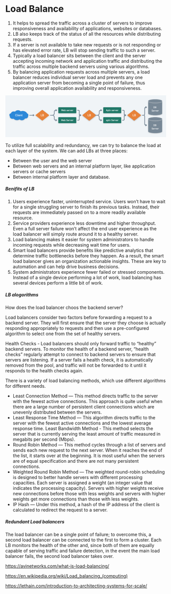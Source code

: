 # Load Balance

1. It helps to spread the traffic across a cluster of servers to improve responsiveness and availability of applications, websites or databases.
2. LB also keeps track of the status of all the resources while distributing requests.
3. If a server is not available to take new requests or is not responding or has elevated error rate, LB will stop sending traffic to such a server.
4. Typically a load balancer sits between the client and the server accepting incoming network and application traffic and distributing the traffic across multiple backend servers using various algorithms.
5. By balancing application requests across multiple servers, a load balancer reduces individual server load and prevents any one application server from becoming a single point of failure, thus improving overall application availability and responsiveness.

![alt text](https://github.com/revathyarunachalam/system_design/blob/main/load_balancer2.png?raw=true)

To utilize full scalability and redundancy, we can try to balance the load at each layer of the system. We can add LBs at three places:

- Between the user and the web server
- Between web servers and an internal platform layer, like application servers or cache servers
- Between internal platform layer and database.

##### Benifits of LB
1. Users experience faster, uninterrupted service. Users won’t have to wait for a single struggling server to finish its previous tasks. Instead, their requests are immediately passed on to a more readily available resource.
2. Service providers experience less downtime and higher throughput. Even a full server failure won’t affect the end user experience as the load balancer will simply route around it to a healthy server.
3. Load balancing makes it easier for system administrators to handle incoming requests while decreasing wait time for users.
4. Smart load balancers provide benefits like predictive analytics that determine traffic bottlenecks before they happen. As a result, the smart load balancer gives an organization actionable insights. These are key to automation and can help drive business decisions.
4. System administrators experience fewer failed or stressed components. Instead of a single device performing a lot of work, load balancing has several devices perform a little bit of work.


##### LB alogorithms
How does the load balancer choos the backend server?

Load balancers consider two factors before forwarding a request to a backend server. They will first ensure that the server they choose is actually responding appropriately to requests and then use a pre-configured algorithm to select one from the set of healthy servers.

Health Checks - Load balancers should only forward traffic to “healthy” backend servers. To monitor the health of a backend server, “health checks” regularly attempt to connect to backend servers to ensure that servers are listening. If a server fails a health check, it is automatically removed from the pool, and traffic will not be forwarded to it until it responds to the health checks again.

There is a variety of load balancing methods, which use different algorithms for different needs.

- Least Connection Method — This method directs traffic to the server with the fewest active connections. This approach is quite useful when there are a large number of persistent client connections which are unevenly distributed between the servers.
- Least Response Time Method — This algorithm directs traffic to the server with the fewest active connections and the lowest average response time.
Least Bandwidth Method - This method selects the server that is currently serving the least amount of traffic measured in megabits per second (Mbps).
- Round Robin Method — This method cycles through a list of servers and sends each new request to the next server. When it reaches the end of the list, it starts over at the beginning. It is most useful when the servers are of equal specification and there are not many persistent connections.
- Weighted Round Robin Method — The weighted round-robin scheduling is designed to better handle servers with different processing capacities. Each server is assigned a weight (an integer value that indicates the processing capacity). Servers with higher weights receive new connections before those with less weights and servers with higher weights get more connections than those with less weights.
- IP Hash — Under this method, a hash of the IP address of the client is calculated to redirect the request to a server.

##### Redundant Load balancers
The load balancer can be a single point of failure; to overcome this, a second load balancer can be connected to the first to form a cluster. Each LB monitors the health of the other and, since both of them are equally capable of serving traffic and failure detection, in the event the main load balancer fails, the second load balancer takes over.


https://avinetworks.com/what-is-load-balancing/

https://en.wikipedia.org/wiki/Load_balancing_(computing)

https://lethain.com/introduction-to-architecting-systems-for-scale/

